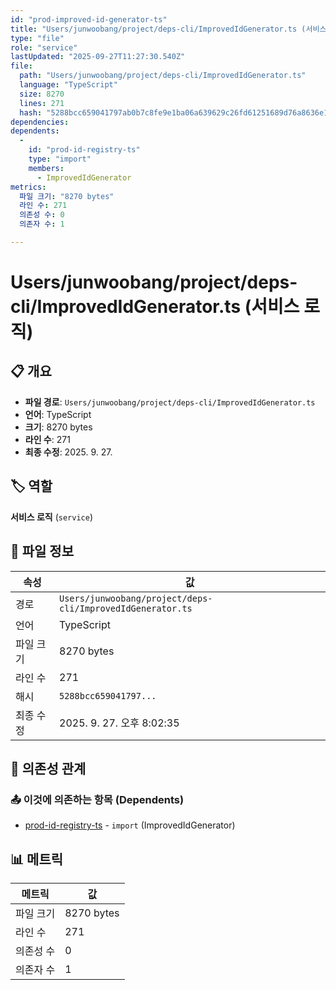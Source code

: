 ```yaml
---
id: "prod-improved-id-generator-ts"
title: "Users/junwoobang/project/deps-cli/ImprovedIdGenerator.ts (서비스 로직)"
type: "file"
role: "service"
lastUpdated: "2025-09-27T11:27:30.540Z"
file:
  path: "Users/junwoobang/project/deps-cli/ImprovedIdGenerator.ts"
  language: "TypeScript"
  size: 8270
  lines: 271
  hash: "5288bcc659041797ab0b7c8fe9e1ba06a639629c26fd61251689d76a8636e189"
dependencies:
dependents:
  -
    id: "prod-id-registry-ts"
    type: "import"
    members:
      - ImprovedIdGenerator
metrics:
  파일 크기: "8270 bytes"
  라인 수: 271
  의존성 수: 0
  의존자 수: 1

---
```


# Users/junwoobang/project/deps-cli/ImprovedIdGenerator.ts (서비스 로직)

## 📋 개요

- **파일 경로**: `Users/junwoobang/project/deps-cli/ImprovedIdGenerator.ts`
- **언어**: TypeScript
- **크기**: 8270 bytes
- **라인 수**: 271
- **최종 수정**: 2025. 9. 27.

## 🏷️ 역할

**서비스 로직** (`service`)

## 📄 파일 정보

| 속성 | 값 |
|------|----|
| 경로 | `Users/junwoobang/project/deps-cli/ImprovedIdGenerator.ts` |
| 언어 | TypeScript |
| 파일 크기 | 8270 bytes |
| 라인 수 | 271 |
| 해시 | `5288bcc659041797...` |
| 최종 수정 | 2025. 9. 27. 오후 8:02:35 |

## 🔗 의존성 관계

### 📤 이것에 의존하는 항목 (Dependents)

- [prod-id-registry-ts](prod-id-registry-ts.md) - `import` (ImprovedIdGenerator)

## 📊 메트릭

| 메트릭 | 값 |
|--------|----|
| 파일 크기 | 8270 bytes |
| 라인 수 | 271 |
| 의존성 수 | 0 |
| 의존자 수 | 1 |

